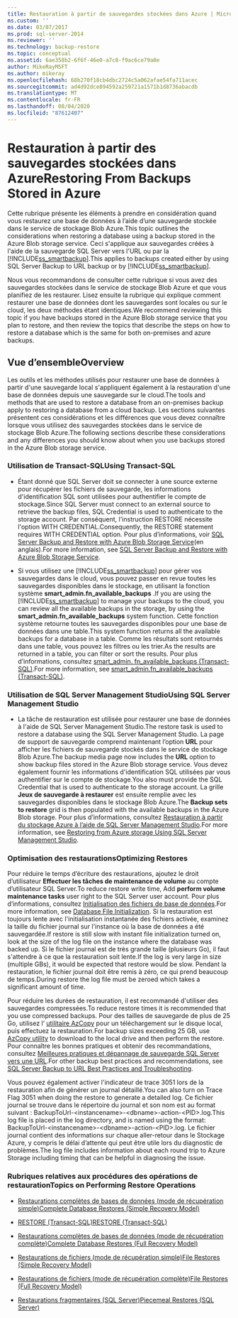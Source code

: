 ```yaml
---
title: Restauration à partir de sauvegardes stockées dans Azure | Microsoft Docs
ms.custom: ''
ms.date: 03/07/2017
ms.prod: sql-server-2014
ms.reviewer: ''
ms.technology: backup-restore
ms.topic: conceptual
ms.assetid: 6ae358b2-6f6f-46e0-a7c8-f9ac6ce79a0e
author: MikeRayMSFT
ms.author: mikeray
ms.openlocfilehash: 68b270f18cb4dbc2724c5a062afae54fa711acec
ms.sourcegitcommit: ad4d92dce894592a259721a1571b1d8736abacdb
ms.translationtype: MT
ms.contentlocale: fr-FR
ms.lasthandoff: 08/04/2020
ms.locfileid: "87612407"
---
```

# <a name="restoring-from-backups-stored-in-azure"></a><span data-ttu-id="23549-102">Restauration à partir des sauvegardes stockées dans Azure</span><span class="sxs-lookup"><span data-stu-id="23549-102">Restoring From Backups Stored in Azure</span></span>
  <span data-ttu-id="23549-103">Cette rubrique présente les éléments à prendre en considération quand vous restaurez une base de données à l’aide d’une sauvegarde stockée dans le service de stockage Blob Azure.</span><span class="sxs-lookup"><span data-stu-id="23549-103">This topic outlines the considerations when restoring a database using a backup stored in the Azure Blob storage service.</span></span> <span data-ttu-id="23549-104">Ceci s'applique aux sauvegardes créées à l'aide de la sauvegarde SQL Server vers l'URL ou par la [!INCLUDE[ss_smartbackup](../../includes/ss-smartbackup-md.md)].</span><span class="sxs-lookup"><span data-stu-id="23549-104">This applies to backups created either by using SQL Server Backup to URL backup or by [!INCLUDE[ss_smartbackup](../../includes/ss-smartbackup-md.md)].</span></span>  
  
 <span data-ttu-id="23549-105">Nous vous recommandons de consulter cette rubrique si vous avez des sauvegardes stockées dans le service de stockage Blob Azure et que vous planifiez de les restaurer. Lisez ensuite la rubrique qui explique comment restaurer une base de données dont les sauvegardes sont locales ou sur le cloud, les deux méthodes étant identiques.</span><span class="sxs-lookup"><span data-stu-id="23549-105">We recommend reviewing this topic if you have backups stored in the Azure Blob storage service that you plan to restore, and then review the topics that describe the steps on how to restore a database which is the same for both on-premises and azure backups.</span></span>  
  
## <a name="overview"></a><span data-ttu-id="23549-106">Vue d’ensemble</span><span class="sxs-lookup"><span data-stu-id="23549-106">Overview</span></span>  
 <span data-ttu-id="23549-107">Les outils et les méthodes utilisés pour restaurer une base de données à partir d'une sauvegarde local s'appliquent également à la restauration d'une base de données depuis une sauvegarde sur le cloud.</span><span class="sxs-lookup"><span data-stu-id="23549-107">The tools and methods that are used to restore a database from an on-premises backup apply to restoring a database from a cloud backup.</span></span>  <span data-ttu-id="23549-108">Les sections suivantes présentent ces considérations et les différences que vous devez connaître lorsque vous utilisez des sauvegardes stockées dans le service de stockage Blob Azure.</span><span class="sxs-lookup"><span data-stu-id="23549-108">The following sections describe these considerations and any differences you should know about when you use backups stored in the Azure Blob storage service.</span></span>  
  
### <a name="using-transact-sql"></a><span data-ttu-id="23549-109">Utilisation de Transact-SQL</span><span class="sxs-lookup"><span data-stu-id="23549-109">Using Transact-SQL</span></span>  
  
-   <span data-ttu-id="23549-110">Étant donné que SQL Server doit se connecter à une source externe pour récupérer les fichiers de sauvegarde, les informations d'identification SQL sont utilisées pour authentifier le compte de stockage.</span><span class="sxs-lookup"><span data-stu-id="23549-110">Since SQL Server must connect to an external source to retrieve the backup files, SQL Credential is used to authenticate to the storage account.</span></span> <span data-ttu-id="23549-111">Par conséquent, l'instruction RESTORE nécessite l'option WITH CREDENTIAL.</span><span class="sxs-lookup"><span data-stu-id="23549-111">Consequently, the RESTORE statement requires WITH CREDENTIAL option.</span></span> <span data-ttu-id="23549-112">Pour plus d’informations, voir [SQL Server Backup and Restore with Azure Blob Storage Service](sql-server-backup-and-restore-with-microsoft-azure-blob-storage-service.md)(en anglais).</span><span class="sxs-lookup"><span data-stu-id="23549-112">For more information, see [SQL Server Backup and Restore with Azure Blob Storage Service](sql-server-backup-and-restore-with-microsoft-azure-blob-storage-service.md).</span></span>  
  
-   <span data-ttu-id="23549-113">Si vous utilisez une [!INCLUDE[ss_smartbackup](../../includes/ss-smartbackup-md.md)] pour gérer vos sauvegardes dans le cloud, vous pouvez passer en revue toutes les sauvegardes disponibles dans le stockage, en utilisant la fonction système **smart_admin.fn_available_backups** .</span><span class="sxs-lookup"><span data-stu-id="23549-113">If you are using the [!INCLUDE[ss_smartbackup](../../includes/ss-smartbackup-md.md)] to manage your backups to the cloud, you can review all the available backups in the storage, by using the **smart_admin.fn_available_backups** system function.</span></span> <span data-ttu-id="23549-114">Cette fonction système retourne toutes les sauvegardes disponibles pour une base de données dans une table.</span><span class="sxs-lookup"><span data-stu-id="23549-114">This system function returns all the available backups for a database in a table.</span></span> <span data-ttu-id="23549-115">Comme les résultats sont retournés dans une table, vous pouvez les filtres ou les trier.</span><span class="sxs-lookup"><span data-stu-id="23549-115">As the results are returned in a table, you can filter or sort the results.</span></span> <span data-ttu-id="23549-116">Pour plus d’informations, consultez [smart_admin. fn_available_backups &#40;Transact-SQL&#41;](/sql/relational-databases/system-functions/managed-backup-fn-available-backups-transact-sql).</span><span class="sxs-lookup"><span data-stu-id="23549-116">For more information, see [smart_admin.fn_available_backups &#40;Transact-SQL&#41;](/sql/relational-databases/system-functions/managed-backup-fn-available-backups-transact-sql).</span></span>  
  
### <a name="using-sql-server-management-studio"></a><span data-ttu-id="23549-117">Utilisation de SQL Server Management Studio</span><span class="sxs-lookup"><span data-stu-id="23549-117">Using SQL Server Management Studio</span></span>  
  
-   <span data-ttu-id="23549-118">La tâche de restauration est utilisée pour restaurer une base de données à l'aide de SQL Server Management Studio.</span><span class="sxs-lookup"><span data-stu-id="23549-118">The restore task is used to restore a database using the SQL Server Management Studio.</span></span> <span data-ttu-id="23549-119">La page de support de sauvegarde comprend maintenant l’option **URL** pour afficher les fichiers de sauvegarde stockés dans le service de stockage Blob Azure.</span><span class="sxs-lookup"><span data-stu-id="23549-119">The backup media page now includes the **URL** option to show backup files stored in the Azure Blob storage service.</span></span> <span data-ttu-id="23549-120">Vous devez également fournir les informations d'identification SQL utilisées par vous authentifier sur le compte de stockage.</span><span class="sxs-lookup"><span data-stu-id="23549-120">You also must provide the SQL Credential that is used to authenticate to the storage account.</span></span> <span data-ttu-id="23549-121">La grille **Jeux de sauvegarde à restaurer** est ensuite remplie avec les sauvegardes disponibles dans le stockage Blob Azure.</span><span class="sxs-lookup"><span data-stu-id="23549-121">The **Backup sets to restore** grid is then populated with the available backups in the Azure Blob storage.</span></span> <span data-ttu-id="23549-122">Pour plus d’informations, consultez [Restauration à partir du stockage Azure à l’aide de SQL Server Management Studio](sql-server-backup-to-url.md#RestoreSSMS).</span><span class="sxs-lookup"><span data-stu-id="23549-122">For more information, see [Restoring from Azure storage Using SQL Server Management Studio](sql-server-backup-to-url.md#RestoreSSMS).</span></span>  
  
### <a name="optimizing-restores"></a><span data-ttu-id="23549-123">Optimisation des restaurations</span><span class="sxs-lookup"><span data-stu-id="23549-123">Optimizing Restores</span></span>  
 <span data-ttu-id="23549-124">Pour réduire le temps d’écriture des restaurations, ajoutez le droit d’utilisateur **Effectuer les tâches de maintenance de volume** au compte d’utilisateur SQL Server.</span><span class="sxs-lookup"><span data-stu-id="23549-124">To reduce restore write time, Add **perform volume maintenance tasks** user right to the SQL Server user account.</span></span> <span data-ttu-id="23549-125">Pour plus d’informations, consultez [Initialisation des fichiers de base de données](https://go.microsoft.com/fwlink/?LinkId=271622).</span><span class="sxs-lookup"><span data-stu-id="23549-125">For more information, see [Database File Initialization](https://go.microsoft.com/fwlink/?LinkId=271622).</span></span> <span data-ttu-id="23549-126">Si la restauration est toujours lente avec l'initialisation instantanée des fichiers activée, examinez la taille du fichier journal sur l'instance où la base de données a été sauvegardée.</span><span class="sxs-lookup"><span data-stu-id="23549-126">If restore is still slow with instant file initialization turned on, look at the size of the log file on the instance where the database was backed up.</span></span> <span data-ttu-id="23549-127">Si le fichier journal est de très grande taille (plusieurs Go), il faut s'attendre à ce que la restauration soit lente.</span><span class="sxs-lookup"><span data-stu-id="23549-127">If the log is very large in size (multiple GBs), it would be expected that restore would be slow.</span></span> <span data-ttu-id="23549-128">Pendant la restauration, le fichier journal doit être remis à zéro, ce qui prend beaucoup de temps.</span><span class="sxs-lookup"><span data-stu-id="23549-128">During restore the log file must be zeroed which takes a significant amount of time.</span></span>  
  
 <span data-ttu-id="23549-129">Pour réduire les durées de restauration, il est recommandé d'utiliser des sauvegardes compressées.</span><span class="sxs-lookup"><span data-stu-id="23549-129">To reduce restore times it is recommended that you use compressed backups.</span></span>  <span data-ttu-id="23549-130">Pour des tailles de sauvegarde de plus de 25 Go, utilisez l’ [utilitaire AzCopy](https://docs.microsoft.com/archive/blogs/windowsazurestorage/azcopy-uploadingdownloading-files-for-windows-azure-blobs) pour un téléchargement sur le disque local, puis effectuez la restauration.</span><span class="sxs-lookup"><span data-stu-id="23549-130">For backup sizes exceeding 25 GB, use [AzCopy utility](https://docs.microsoft.com/archive/blogs/windowsazurestorage/azcopy-uploadingdownloading-files-for-windows-azure-blobs) to download to the local drive and then perform the restore.</span></span> <span data-ttu-id="23549-131">Pour connaître les bonnes pratiques et obtenir des recommandations, consultez [Meilleures pratiques et dépannage de sauvegarde SQL Server vers une URL](sql-server-backup-to-url-best-practices-and-troubleshooting.md).</span><span class="sxs-lookup"><span data-stu-id="23549-131">For other backup best practices and recommendations, see [SQL Server Backup to URL Best Practices and Troubleshooting](sql-server-backup-to-url-best-practices-and-troubleshooting.md).</span></span>  
  
 <span data-ttu-id="23549-132">Vous pouvez également activer l'indicateur de trace 3051 lors de la restauration afin de générer un journal détaillé.</span><span class="sxs-lookup"><span data-stu-id="23549-132">You can also turn on Trace Flag 3051 when doing the restore to generate a detailed log.</span></span> <span data-ttu-id="23549-133">Ce fichier journal se trouve dans le répertoire du journal et son nom est au format suivant : BackupToUrl-\<instancename>-\<dbname>-action-\<PID>.log.</span><span class="sxs-lookup"><span data-stu-id="23549-133">This log file is placed in the log directory, and is named using the format: BackupToUrl-\<instancename>-\<dbname>-action-\<PID>.log.</span></span> <span data-ttu-id="23549-134">Le fichier journal contient des informations sur chaque aller-retour dans le Stockage Azure, y compris le délai d’attente qui peut être utile lors du diagnostic de problèmes.</span><span class="sxs-lookup"><span data-stu-id="23549-134">The log file includes information about each round trip to Azure Storage including timing that can be helpful in diagnosing the issue.</span></span>  
  
### <a name="topics-on-performing-restore-operations"></a><span data-ttu-id="23549-135">Rubriques relatives aux procédures des opérations de restauration</span><span class="sxs-lookup"><span data-stu-id="23549-135">Topics on Performing Restore Operations</span></span>  
  
-   [<span data-ttu-id="23549-136">Restaurations complètes de bases de données &#40;mode de récupération simple&#41;</span><span class="sxs-lookup"><span data-stu-id="23549-136">Complete Database Restores &#40;Simple Recovery Model&#41;</span></span>](complete-database-restores-simple-recovery-model.md)  
  
-   [<span data-ttu-id="23549-137">RESTORE &#40;Transact-SQL&#41;</span><span class="sxs-lookup"><span data-stu-id="23549-137">RESTORE &#40;Transact-SQL&#41;</span></span>](/sql/t-sql/statements/restore-statements-transact-sql)  
  
-   [<span data-ttu-id="23549-138">Restaurations complètes de bases de données &#40;mode de récupération complète&#41;</span><span class="sxs-lookup"><span data-stu-id="23549-138">Complete Database Restores &#40;Full Recovery Model&#41;</span></span>](complete-database-restores-full-recovery-model.md)  
  
-   [<span data-ttu-id="23549-139">Restaurations de fichiers &#40;mode de récupération simple&#41;</span><span class="sxs-lookup"><span data-stu-id="23549-139">File Restores &#40;Simple Recovery Model&#41;</span></span>](file-restores-simple-recovery-model.md)  
  
-   [<span data-ttu-id="23549-140">Restaurations de fichiers &#40;mode de récupération complète&#41;</span><span class="sxs-lookup"><span data-stu-id="23549-140">File Restores &#40;Full Recovery Model&#41;</span></span>](file-restores-full-recovery-model.md)  
  
-   [<span data-ttu-id="23549-141">Restaurations fragmentaires &#40;SQL Server&#41;</span><span class="sxs-lookup"><span data-stu-id="23549-141">Piecemeal Restores &#40;SQL Server&#41;</span></span>](piecemeal-restores-sql-server.md)  
  
  
